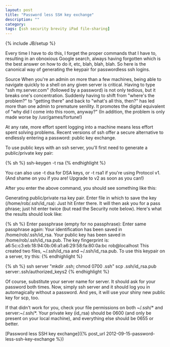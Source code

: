 ```yaml
---
layout: post
title: "Password less SSH key exchange"
description: ""
category:
tags: [ssh security brevity iPad file-sharing]
---
```

{% include JB/setup %}


Every time I have to do this, I forget the proper commands that I have to, resulting in an obnoxious Google search, always having forgotten which is the best answer on how to do it, etc, blah, blah, blah. So here is the canonical way of generating the keypair for passwordless ssh logins.

Source
When you're an admin on more than a few machines, being able to navigate quickly to a shell on any given server is critical. Having to type "ssh my.server.com" (followed by a password) is not only tedious, but it breaks one's concentration. Suddenly having to shift from "where's the problem?" to "getting there" and back to "what's all this, then?" has led more than one admin to premature senility. It promotes the digital equivalent of "why did I come into this room, anyway?" (In addition, the problem is only made worse by /usr/games/fortune!)

At any rate, more effort spent logging into a machine means less effort spent solving problems. Recent versions of ssh offer a secure alternative to endlessly entering a password: public key exchange.

To use public keys with an ssh server, you'll first need to generate a public/private key pair:

{% sh %}
ssh-keygen -t rsa
{% endhighlight %}

You can also use -t dsa for DSA keys, or -t rsa1 if you're using Protocol v1. (And shame on you if you are! Upgrade to v2 as soon as you can!)

After you enter the above command, you should see something like this:

Generating public/private rsa key pair.
Enter file in which to save the key (/home/rob/.ssh/id_rsa):
Just hit Enter there. It will then ask you for a pass phrase; just hit enter twice (but read the Security note below). Here's what the results should look like:

{% sh %}
Enter passphrase (empty for no passphrase):
Enter same passphrase again:
Your identification has been saved in /home/rob/.ssh/id_rsa.
Your public key has been saved in /home/rob/.ssh/id_rsa.pub.
The key fingerprint is:
a6:5c:c3:eb:18:94:0b:06:a1:a6:29:58:fa:80:0a:bc rob@localhost
This created two files, ~/.ssh/id_rsa and ~/.ssh/id_rsa.pub. To use this keypair on a server, try this:
{% endhighlight %}

{% sh %}
ssh server "mkdir .ssh; chmod 0700 .ssh"
scp .ssh/id_rsa.pub server:.ssh/authorized_keys2
{% endhighlight %}

Of course, substitute your server name for server. It should ask for your password both times. Now, simply ssh server and it should log you in automagically without a password. And yes, it will use your shiny new public key for scp, too.

If that didn't work for you, check your file permissions on both ~/.ssh/* and server:~/.ssh/*. Your private key (id_rsa) should be 0600 (and only be present on your local machine), and everything else should be 0655 or better.

\[Password less SSH key exchange\]({% post_url 2012-09-15-password-less-ssh-key-exchange %})
